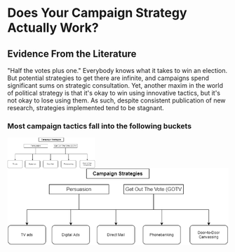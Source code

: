# Does Your Campaign Strategy Actually Work? 
## Evidence From the Literature

"Half the votes plus one." Everybody knows what it takes to win an election. But potential strategies to get there are infinite, and campaigns spend significant sums on strategic consultation.
Yet, another maxim in the world of political strategy is that it's okay to win using innovative tactics, but it's not okay to lose using them.
As such, despite consistent publication of new research, strategies implemented tend to be stagnant. 

### Most campaign tactics fall into the following buckets
<img align="left" src="/campaigntactics.png" width=200 > ![](/campaigntactics.png)
